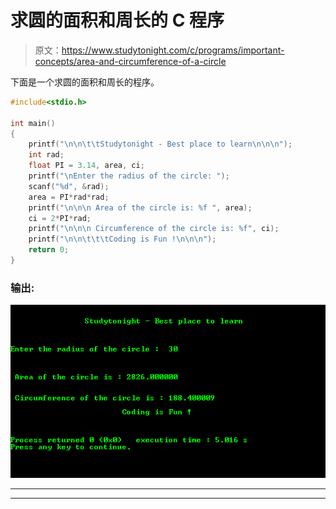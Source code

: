 # 求圆的面积和周长的 C 程序

> 原文：<https://www.studytonight.com/c/programs/important-concepts/area-and-circumference-of-a-circle>

下面是一个求圆的面积和周长的程序。

```cpp
#include<stdio.h>

int main()
{
    printf("\n\n\t\tStudytonight - Best place to learn\n\n\n");
    int rad;
    float PI = 3.14, area, ci;
    printf("\nEnter the radius of the circle: ");
    scanf("%d", &rad);
    area = PI*rad*rad;
    printf("\n\n\n Area of the circle is: %f ", area);
    ci = 2*PI*rad;
    printf("\n\n\n Circumference of the circle is: %f", ci);
    printf("\n\n\t\t\tCoding is Fun !\n\n\n");
    return 0;
}
```

### 输出:

![C program output for Area and Circumference of a Circle](img/90936955bd44d9a429aa1b831fc769f6.png)

* * *

* * *